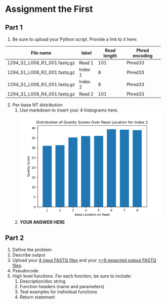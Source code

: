 # Assignment the First

## Part 1
1. Be sure to upload your Python script. Provide a link to it here:

| File name | label | Read length | Phred encoding |
|---|---|---|---|
| 1294_S1_L008_R1_001.fastq.gz | Read 1 | 101 | Phred33 |
| 1294_S1_L008_R2_001.fastq.gz | Index 1 | 8 | Phred33 |
| 1294_S1_L008_R3_001.fastq.gz | Index 2 | 8 | Phred33 |
| 1294_S1_L008_R4_001.fastq.gz | Read 2 | 101 | Phred33 |

2. Per-base NT distribution
    1. Use markdown to insert your 4 histograms here.
    ![](https://github.com/Farrisdt/Demultiplex/blob/3785180ffdac23f7f78845f2fbc7ad47a57da0f7/Assignment-the-first/Index1QualityScores.png)
    3. **YOUR ANSWER HERE**
    
## Part 2
1. Define the problem
2. Describe output
3. Upload your [4 input FASTQ files](../TEST-input_FASTQ) and your [>=6 expected output FASTQ files](../TEST-output_FASTQ).
4. Pseudocode
5. High level functions. For each function, be sure to include:
    1. Description/doc string
    2. Function headers (name and parameters)
    3. Test examples for individual functions
    4. Return statement
